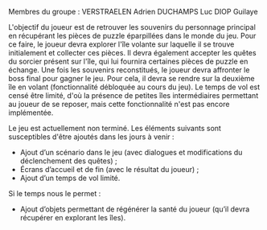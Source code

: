 
Membres du groupe :
VERSTRAELEN Adrien
DUCHAMPS Luc
DIOP Guilaye

L'objectif du joueur est de retrouver les souvenirs du personnage principal en récupérant les pièces de puzzle éparpillées dans le monde du jeu. Pour ce faire, le joueur devra explorer l'île volante sur laquelle il se trouve initialement et collecter ces pièces. Il devra également accepter les quêtes du sorcier présent sur l'île, qui lui fournira certaines pièces de puzzle en échange. Une fois les souvenirs reconstitués, le joueur devra affronter le boss final pour gagner le jeu. Pour cela, il devra se rendre sur la deuxième île en volant (fonctionnalité débloquée au cours du jeu). Le temps de vol est censé être limité, d'où la présence de petites îles intermédiaires permettant au joueur de se reposer, mais cette fonctionnalité n'est pas encore implémentée.

Le jeu est actuellement non terminé. Les éléments suivants sont susceptibles d'être ajoutés dans les jours à venir :
- Ajout d’un scénario dans le jeu (avec dialogues et modifications du déclenchement des quêtes) ;
- Écrans d’accueil et de fin (avec le résultat du joueur) ;
- Ajout d’un temps de vol limité.

Si le temps nous le permet :
- Ajout d’objets permettant de régénérer la santé du joueur (qu’il devra récupérer en explorant les îles).
